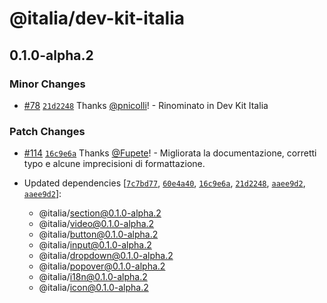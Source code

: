 # @italia/dev-kit-italia

## 0.1.0-alpha.2

### Minor Changes

- [#78](https://github.com/italia/dev-kit-italia/pull/78) [`21d2248`](https://github.com/italia/dev-kit-italia/commit/21d22487a1a0df53243b74649259d9a1a371b03b) Thanks [@pnicolli](https://github.com/pnicolli)! - Rinominato in Dev Kit Italia

### Patch Changes

- [#114](https://github.com/italia/dev-kit-italia/pull/114) [`16c9e6a`](https://github.com/italia/dev-kit-italia/commit/16c9e6ac28f624e7aff6759e0927083bac6b147a) Thanks [@Fupete](https://github.com/Fupete)! - Migliorata la documentazione, corretti typo e alcune imprecisioni di formattazione.

- Updated dependencies [[`7c7bd77`](https://github.com/italia/dev-kit-italia/commit/7c7bd77816c5fcc78ec20ad64b609fa24c7f31df), [`60e4a40`](https://github.com/italia/dev-kit-italia/commit/60e4a405b4ce5c683dfd147d0f21fc68d773480f), [`16c9e6a`](https://github.com/italia/dev-kit-italia/commit/16c9e6ac28f624e7aff6759e0927083bac6b147a), [`21d2248`](https://github.com/italia/dev-kit-italia/commit/21d22487a1a0df53243b74649259d9a1a371b03b), [`aaee9d2`](https://github.com/italia/dev-kit-italia/commit/aaee9d239947841503c728b93bda29a7446bfee0), [`aaee9d2`](https://github.com/italia/dev-kit-italia/commit/aaee9d239947841503c728b93bda29a7446bfee0)]:
  - @italia/section@0.1.0-alpha.2
  - @italia/video@0.1.0-alpha.2
  - @italia/button@0.1.0-alpha.2
  - @italia/input@0.1.0-alpha.2
  - @italia/dropdown@0.1.0-alpha.2
  - @italia/popover@0.1.0-alpha.2
  - @italia/i18n@0.1.0-alpha.2
  - @italia/icon@0.1.0-alpha.2
